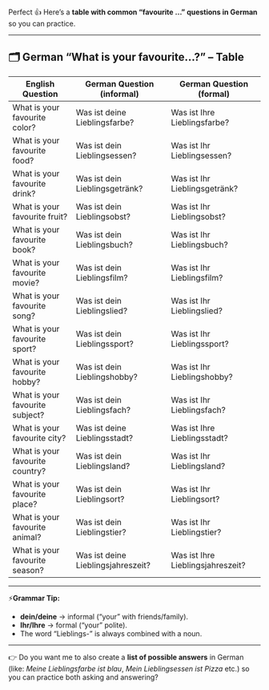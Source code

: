 


Perfect 👍 Here’s a **table with common “favourite …” questions in German** so you can practice.

---

## 🗂️ German “What is your favourite…?” – Table

| English Question                | German Question (informal)         | German Question (formal)          |
| ------------------------------- | ---------------------------------- | --------------------------------- |
| What is your favourite color?   | Was ist deine Lieblingsfarbe?      | Was ist Ihre Lieblingsfarbe?      |
| What is your favourite food?    | Was ist dein Lieblingsessen?       | Was ist Ihr Lieblingsessen?       |
| What is your favourite drink?   | Was ist dein Lieblingsgetränk?     | Was ist Ihr Lieblingsgetränk?     |
| What is your favourite fruit?   | Was ist dein Lieblingsobst?        | Was ist Ihr Lieblingsobst?        |
| What is your favourite book?    | Was ist dein Lieblingsbuch?        | Was ist Ihr Lieblingsbuch?        |
| What is your favourite movie?   | Was ist dein Lieblingsfilm?        | Was ist Ihr Lieblingsfilm?        |
| What is your favourite song?    | Was ist dein Lieblingslied?        | Was ist Ihr Lieblingslied?        |
| What is your favourite sport?   | Was ist dein Lieblingssport?       | Was ist Ihr Lieblingssport?       |
| What is your favourite hobby?   | Was ist dein Lieblingshobby?       | Was ist Ihr Lieblingshobby?       |
| What is your favourite subject? | Was ist dein Lieblingsfach?        | Was ist Ihr Lieblingsfach?        |
| What is your favourite city?    | Was ist deine Lieblingsstadt?      | Was ist Ihre Lieblingsstadt?      |
| What is your favourite country? | Was ist dein Lieblingsland?        | Was ist Ihr Lieblingsland?        |
| What is your favourite place?   | Was ist dein Lieblingsort?         | Was ist Ihr Lieblingsort?         |
| What is your favourite animal?  | Was ist dein Lieblingstier?        | Was ist Ihr Lieblingstier?        |
| What is your favourite season?  | Was ist deine Lieblingsjahreszeit? | Was ist Ihre Lieblingsjahreszeit? |

---

⚡**Grammar Tip:**

* **dein/deine** → informal (“your” with friends/family).
* **Ihr/Ihre** → formal (“your” polite).
* The word “Lieblings-” is always combined with a noun.

---

👉 Do you want me to also create a **list of possible answers** in German (like: *Meine Lieblingsfarbe ist blau*, *Mein Lieblingsessen ist Pizza* etc.) so you can practice both asking and answering?
